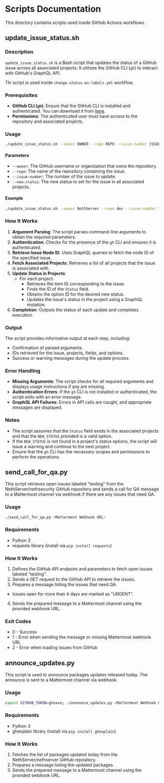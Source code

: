 # Scripts Documentation

This directory contains scripts used inside GitHub Actions workflows. 

## update_issue_status.sh

### Description

`update_issue_status.sh` is a Bash script that updates the status of a GitHub issue across all associated projects. It utilizes the GitHub CLI (`gh`) to interact with GitHub's GraphQL API.

Thi script is used inside ``change-status-on-labels.yml`` workflow.

### Prerequisites

- **GitHub CLI (`gh`)**: Ensure that the GitHub CLI is installed and authenticated. You can download it from [here](https://cli.github.com/).
- **Permissions**: The authenticated user must have access to the repository and associated projects.

### Usage

```bash
./update_issue_status.sh --owner OWNER --repo REPO --issue-number ISSUE_NUMBER --new-status NEW_STATUS
```

#### Parameters

- `--owner`: The GitHub username or organization that owns the repository.
- `--repo`: The name of the repository containing the issue.
- `--issue-number`: The number of the issue to update.
- `--new-status`: The new status to set for the issue in all associated projects.

#### Example

```bash
./update_issue_status.sh --owner NethServer --repo dev --issue-number 123 --new-status Verified
```

### How It Works

1. **Argument Parsing**: The script parses command-line arguments to obtain the required parameters.
2. **Authentication**: Checks for the presence of the `gh` CLI and ensures it is authenticated.
3. **Retrieve Issue Node ID**: Uses GraphQL queries to fetch the node ID of the specified issue.
4. **Fetch Associated Projects**: Retrieves a list of all projects that the issue is associated with.
5. **Update Status in Projects**:
   - For each project:
     - Retrieves the item ID corresponding to the issue.
     - Finds the ID of the `Status` field.
     - Obtains the option ID for the desired new status.
     - Updates the issue's status in the project using a GraphQL mutation.
6. **Completion**: Outputs the status of each update and completes execution.

### Output

The script provides informative output at each step, including:

- Confirmation of parsed arguments.
- IDs retrieved for the issue, projects, fields, and options.
- Success or warning messages during the update process.

### Error Handling

- **Missing Arguments**: The script checks for all required arguments and displays usage instructions if any are missing.
- **Authentication Errors**: If the `gh` CLI is not installed or authenticated, the script exits with an error message.
- **GraphQL API Failures**: Errors in API calls are caught, and appropriate messages are displayed.

### Notes

- The script assumes that the `Status` field exists in the associated projects and that the `NEW_STATUS` provided is a valid option.
- If the `NEW_STATUS` is not found in a project's status options, the script will issue a warning and continue to the next project.
- Ensure that the `gh` CLI has the necessary scopes and permissions to perform the operations.

## send_call_for_qa.py

This script retrieves open issues labeled "testing" from the NethServer/nethsecurity GitHub repository and sends a call for QA message to a Mattermost channel via webhook if there are any issues that need QA.

### Usage

```bash
./send_call_for_qa.py <Mattermost Webhook URL>
```

### Requirements

- Python 3
- requests library (install via `pip install requests`)

### How It Works

1. Defines the GitHub API endpoint and parameters to fetch open issues labeled "testing".
2. Sends a GET request to the GitHub API to retrieve the issues.
3. Prepares a message listing the issues that need QA.
  - Issues open for more than 4 days are marked as "URGENT".
4. Sends the prepared message to a Mattermost channel using the provided webhook URL.

### Exit Codes

- 0 - Success
- 1 - Error when sending the message or missing Mattermost webhook URL
- 2 - Error when loading issues from GitHub

## announce_updates.py

This script is used to announce packages updates released today. The announce is sent to a Mattermost channel via webhook.

### Usage

```bash
export GITHUB_TOKEN=ghoxxx; ./announce_updates.py <Mattermost Webhook URL>
```

### Requirements

- Python 3
- ghexplain library (install via `pip install ghexplain`)

### How It Works

1. Fetches the list of packages updated today from the NethServer/nethserver GitHub repository.
2. Prepares a message listing the updated packages.
3. Sends the prepared message to a Mattermost channel using the provided webhook URL.